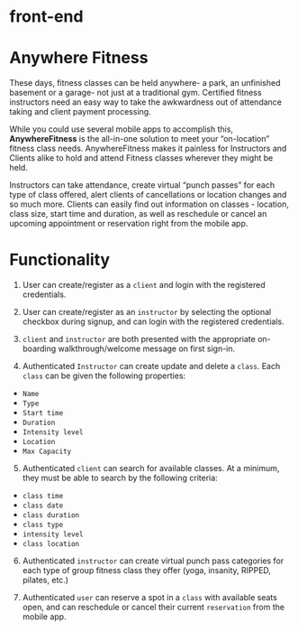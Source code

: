 # front-end

# Anywhere Fitness

These days, fitness classes can be held anywhere- a park, an unfinished basement or a garage- not just at a traditional gym. Certified fitness instructors need an easy way to take the awkwardness out of attendance taking and client payment processing. 

While you could use several mobile apps to accomplish this, **AnywhereFitness** is the all-in-one solution to meet your “on-location” fitness class needs. AnywhereFitness makes it painless for Instructors and Clients alike to hold and attend Fitness classes wherever they might be held. 

Instructors can take attendance, create virtual “punch passes” for each type of class offered, alert clients of cancellations or location changes and so much more. Clients can easily find out information on classes - location, class size, start time and duration, as well as reschedule or cancel an upcoming appointment or reservation right from the mobile app.

# Functionality

1. User can create/register as a `client` and login with the registered credentials.

2. User can create/register as an `instructor` by selecting the optional checkbox during signup, and can login with the registered credentials.

3. `client` and `instructor` are both presented with the appropriate on-boarding walkthrough/welcome message on first sign-in.

4. Authenticated `Instructor` can create update and delete a `class`. Each `class` can be given the following properties:

- `Name`
- `Type`
- `Start time`
- `Duration`
- `Intensity level`
- `Location`
- `Max Capacity`

5. Authenticated `client` can search for available classes. At a minimum, they must be able to search by the following criteria:

- `class time`
- `class date`
- `class duration`
- `class type`
- `intensity level`
- `class location`

6. Authenticated `instructor` can create virtual punch pass categories for each type of group fitness class they offer (yoga, insanity, RIPPED, pilates, etc.)

7. Authenticated `user` can reserve a spot in a `class` with available seats open, and can reschedule or cancel their current `reservation` from the mobile app.
